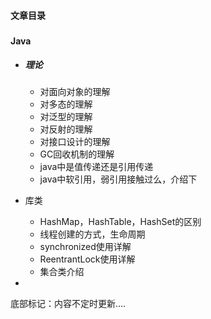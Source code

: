 


#### 文章目录

### 

#### Java

- ##### 理论

  - 对面向对象的理解
  - 对多态的理解
  - 对泛型的理解
  - 对反射的理解
  - 对接口设计的理解
  - GC回收机制的理解
  - java中是值传递还是引用传递
  - java中软引用，弱引用接触过么，介绍下

- 库类
  - HashMap，HashTable，HashSet的区别
  - 线程创建的方式，生命周期
  - synchronized使用详解
  - ReentrantLock使用详解
  - 集合类介绍

- 

底部标记：内容不定时更新....